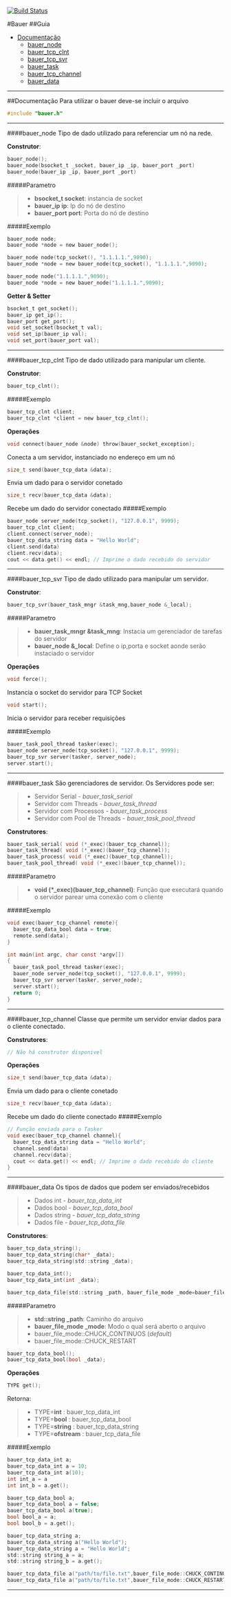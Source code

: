[![Build Status](http://104.236.110.35:8081/api/badge/github.com/frila/bauer/status.svg?branch=master)](http://104.236.110.35:8081/github.com/frila/bauer)

#Bauer
##Guia
* [Documentação](#documentação)
  * [bauer_node](#bauer_node)
  * [bauer_tcp_clnt](#bauer_tcp_clnt)
  * [bauer_tcp_svr](#bauer_tcp_svr)
  * [bauer_task](#bauer_task)
  * [bauer_tcp_channel](#bauer_tcp_channel)
  * [bauer_data](#bauer_data)
-------------------------------------------------------------
##Documentação
Para utilizar o bauer deve-se incluir o arquivo 

```c
#include "bauer.h"
```
-------------------------------------------------------------
####bauer_node
Tipo de dado utilizado para referenciar um nó na rede.

**Construtor**:

```c
bauer_node();
bauer_node(bsocket_t _socket, bauer_ip _ip, bauer_port _port)
bauer_node(bauer_ip _ip, bauer_port _port)
```

#####Parametro
 > - **bsocket_t socket**: instancia de socket
 > - **bauer_ip ip**: Ip do nó de destino
 > - **bauer_port port**: Porta do nó de destino


#####Exemplo
```c
bauer_node node;
bauer_node *node = new bauer_node();

bauer_node node(tcp_socket(), "1.1.1.1.",9090);
bauer_node *node = new bauer_node(tcp_socket(), "1.1.1.1.",9090);

bauer_node node("1.1.1.1.",9090);
bauer_node *node = new bauer_node("1.1.1.1.",9090);

```
**Getter & Setter**
```c
bsocket_t get_socket();
bauer_ip get_ip();
bauer_port get_port();
void set_socket(bsocket_t val);
void set_ip(bauer_ip val);
void set_port(bauer_port val);
```
-------------------------------------------------------------
####bauer_tcp_clnt
Tipo de dado utilizado para manipular um cliente.

**Construtor**:

```c
bauer_tcp_clnt();
```
 
#####Exemplo
```c
bauer_tcp_clnt client;
bauer_tcp_clnt *client = new bauer_tcp_clnt();

```

**Operações**

```c
void connect(bauer_node &node) throw(bauer_socket_exception);
```
Conecta a um servidor, instanciado no endereço em um nó

```c
size_t send(bauer_tcp_data &data);
```
Envia um dado para o servidor conetado
```c
size_t recv(bauer_tcp_data &data);
```
Recebe um dado do servidor conectado
#####Exemplo
```c
bauer_node server_node(tcp_socket(), "127.0.0.1", 9999);
bauer_tcp_clnt client;
client.connect(server_node);
bauer_tcp_data_string data = "Hello World";
client.send(data)
client.recv(data);
cout << data.get() << endl; // Imprime o dado recebido do servidor
```

-------------------------------------------------------------
####bauer_tcp_svr
Tipo de dado utilizado para manipular um servidor.

**Construtor**:

```c
bauer_tcp_svr(bauer_task_mngr &task_mng,bauer_node &_local);
```

#####Parametro
 > - **bauer_task_mngr &task_mng**: Instacia um gerenciador de tarefas do servidor
 > - **bauer_node &_local**: Define o ip,porta e socket aonde serão instaciado o servidor 
 
**Operações**
```c
void force();
```
Instancia o socket do servidor para TCP Socket
```c
void start();
```
Inicia o servidor para receber requisições

#####Exemplo
```c
bauer_task_pool_thread tasker(exec);
bauer_node server_node(tcp_socket(), "127.0.0.1", 9999);
bauer_tcp_svr server(tasker, server_node);
server.start();
```
-------------------------------------------------------------
####bauer_task
São gerenciadores de servidor.
Os Servidores pode ser:
> - Servidor Serial - *bauer_task_serial*
> - Servidor com Threads - *bauer_task_thread*
> - Servidor com Processos - *bauer_task_process*
> - Servidor com Pool de Threads - *bauer_task_pool_thread*

**Construtores**:

```c
bauer_task_serial( void (*_exec)(bauer_tcp_channel));
bauer_task_thread( void (*_exec)(bauer_tcp_channel));
bauer_task_process( void (*_exec)(bauer_tcp_channel));
bauer_task_pool_thread( void (*_exec)(bauer_tcp_channel));

```

#####Parametro
 > - **void (*_exec)(bauer_tcp_channel)**: Função que executará quando o servidor parear uma conexão com o cliente
 

#####Exemplo
```c
void exec(bauer_tcp_channel remote){
  bauer_tcp_data_bool data = true;
  remote.send(data);
}

int main(int argc, char const *argv[])
{
  bauer_task_pool_thread tasker(exec);
  bauer_node server_node(tcp_socket(), "127.0.0.1", 9999);
  bauer_tcp_svr server(tasker, server_node);
  server.start();
  return 0;
}
```
-------------------------------------------------------------
####bauer_tcp_channel
Classe que permite um servidor enviar dados para o cliente conectado.

**Construtores**:
```c
// Não há construtor disponivel
```

**Operações**

```c
size_t send(bauer_tcp_data &data);
```
Envia um dado para o cliente conetado
```c
size_t recv(bauer_tcp_data &data);
```
Recebe um dado do cliente conectado
#####Exemplo
```c
// Função enviada para o Tasker
void exec(bauer_tcp_channel channel){
  bauer_tcp_data_string data = "Hello World";
  channel.send(data)
  channel.recv(data);
  cout << data.get() << endl; // Imprime o dado recebido do cliente
}
```
-------------------------------------------------------------
####bauer_data
Os tipos de dados que podem ser enviados/recebidos
> - Dados int - *bauer_tcp_data_int*
> - Dados bool - *bauer_tcp_data_bool*
> - Dados string - *bauer_tcp_data_string*
> - Dados file - *bauer_tcp_data_file*


**Construtores**:

```c
bauer_tcp_data_string();
bauer_tcp_data_string(char* _data);
bauer_tcp_data_string(std::string _data);
```
```c
bauer_tcp_data_int();
bauer_tcp_data_int(int _data);
```
```c
bauer_tcp_data_file(std::string _path, bauer_file_mode _mode=bauer_file_mode::CHUCK_CONTINUOS);
```
#####Parametro
 > - **std::string _path**: Caminho do arquivo
 > - **bauer_file_mode _mode**: Modo o qual será aberto o arquivo
 > - bauer_file_mode::CHUCK_CONTINUOS (*default*)
 > - bauer_file_mode::CHUCK_RESTART

```c
bauer_tcp_data_bool();
bauer_tcp_data_bool(bool _data);
```
**Operações**
```c
TYPE get();
```
Retorna:
> - TYPE=**int** : bauer_tcp_data_int
> - TYPE=**bool** : bauer_tcp_data_bool
> - TYPE=**string** : bauer_tcp_data_string
> - TYPE=**ofstream** : bauer_tcp_data_file

#####Exemplo
```c
bauer_tcp_data_int a;
bauer_tcp_data_int a = 10;
bauer_tcp_data_int a(10);
int int_a = a
int int_b = a.get();

bauer_tcp_data_bool a;
bauer_tcp_data_bool a = false;
bauer_tcp_data_bool a(true);
bool bool_a = a;
bool bool_b = a.get();

bauer_tcp_data_string a;
bauer_tcp_data_string a("Hello World");
bauer_tcp_data_string a = "Hello World";
std::string string_a = a;
std::string string_b = a.get();

bauer_tcp_data_file a("path/to/file.txt",bauer_file_mode::CHUCK_CONTINUOS);
bauer_tcp_data_file a("path/to/file.txt",bauer_file_mode::CHUCK_RESTART);

```
-------------------------------------------------------------
